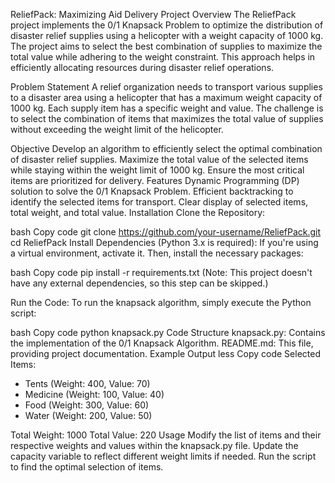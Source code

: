 ReliefPack: Maximizing Aid Delivery
Project Overview
The ReliefPack project implements the 0/1 Knapsack Problem to optimize the distribution of disaster relief supplies using a helicopter with a weight capacity of 1000 kg. The project aims to select the best combination of supplies to maximize the total value while adhering to the weight constraint. This approach helps in efficiently allocating resources during disaster relief operations.

Problem Statement
A relief organization needs to transport various supplies to a disaster area using a helicopter that has a maximum weight capacity of 1000 kg. Each supply item has a specific weight and value. The challenge is to select the combination of items that maximizes the total value of supplies without exceeding the weight limit of the helicopter.

Objective
Develop an algorithm to efficiently select the optimal combination of disaster relief supplies.
Maximize the total value of the selected items while staying within the weight limit of 1000 kg.
Ensure the most critical items are prioritized for delivery.
Features
Dynamic Programming (DP) solution to solve the 0/1 Knapsack Problem.
Efficient backtracking to identify the selected items for transport.
Clear display of selected items, total weight, and total value.
Installation
Clone the Repository:

bash
Copy code
git clone https://github.com/your-username/ReliefPack.git
cd ReliefPack
Install Dependencies (Python 3.x is required): If you're using a virtual environment, activate it. Then, install the necessary packages:

bash
Copy code
pip install -r requirements.txt
(Note: This project doesn't have any external dependencies, so this step can be skipped.)

Run the Code: To run the knapsack algorithm, simply execute the Python script:

bash
Copy code
python knapsack.py
Code Structure
knapsack.py: Contains the implementation of the 0/1 Knapsack Algorithm.
README.md: This file, providing project documentation.
Example Output
less
Copy code
Selected Items:
- Tents (Weight: 400, Value: 70)
- Medicine (Weight: 100, Value: 40)
- Food (Weight: 300, Value: 60)
- Water (Weight: 200, Value: 50)

Total Weight: 1000
Total Value: 220
Usage
Modify the list of items and their respective weights and values within the knapsack.py file.
Update the capacity variable to reflect different weight limits if needed.
Run the script to find the optimal selection of items.
